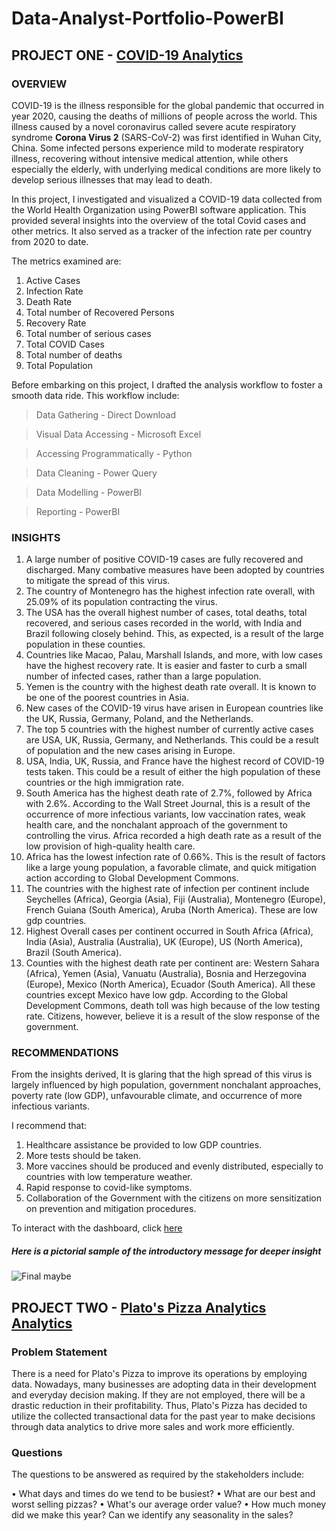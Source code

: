 # Data-Analyst-Portfolio-PowerBI

## PROJECT ONE - [COVID-19 Analytics](https://github.com/ramanprecious/Data-Analyst-Portfolio-PowerBI/tree/main/Covid19%20Analytics)

### OVERVIEW

COVID-19 is the illness responsible for the global pandemic that occurred in year 2020, causing the deaths of millions of people across the world. This illness caused by a novel coronavirus called severe acute respiratory syndrome **Corona Virus 2** (SARS-CoV-2) was first identified in Wuhan City, China.
Some infected persons experience mild to moderate respiratory illness, recovering without intensive medical attention, while others especially the elderly, with underlying medical conditions are more likely to develop serious illnesses that may lead to death.

In this project, I investigated and visualized a COVID-19 data collected from the World Health Organization using PowerBI software application. This provided several insights into the overview of the total Covid cases and other metrics. It also served as a tracker of the infection rate per country from 2020 to date.

The metrics examined are:
1. Active Cases
2. Infection Rate
3. Death Rate
4. Total number of Recovered Persons
5. Recovery Rate
6. Total number of serious cases
7. Total COVID Cases
8. Total number of deaths
9. Total Population
    
Before embarking on this project, I drafted the analysis workflow to foster a smooth data ride. This workflow include:
> Data Gathering - Direct Download

> Visual Data Accessing - Microsoft Excel

> Accessing Programmatically - Python

> Data Cleaning - Power Query

> Data Modelling - PowerBI

> Reporting - PowerBI


### INSIGHTS
1. A large number of positive COVID-19 cases are fully recovered and discharged. Many combative measures have been adopted by countries to mitigate the spread of this virus.
2. The country of Montenegro has the highest infection rate overall, with 25.09% of its population contracting the virus.
3. The USA has the overall highest number of cases, total deaths, total recovered, and serious cases recorded in the world, with India and Brazil following closely behind. This, as expected, is a result of the large population in these counties.
4. Countries like Macao, Palau, Marshall Islands, and more, with low cases have the highest recovery rate. It is easier and faster to curb a small number of infected cases, rather than a large population.
5. Yemen is the country with the highest death rate overall. It is known to be one of the poorest countries in Asia.
6. New cases of the COVID-19 virus have arisen in European countries like the UK, Russia, Germany, Poland, and the Netherlands.
7. The top 5 countries with the highest number of currently active cases are USA, UK, Russia, Germany, and Netherlands. This could be a result of population and the new cases arising in Europe. 
8. USA, India, UK, Russia, and France have the highest record of COVID-19 tests taken. This could be a result of either the high population of these countries or the high immigration rate.
9. South America has the highest death rate of 2.7%, followed by Africa with 2.6%. According to the Wall Street Journal, this is a result of the occurrence of more infectious variants, low vaccination rates, weak health care, and the nonchalant approach of the government to controlling the virus. Africa recorded a high death rate as a result of the low provision of high-quality health care.
10. Africa has the lowest infection rate of 0.66%. This is the result of factors like a large young population, a favorable climate, and quick mitigation action according to Global Development Commons.
11. The countries with the highest rate of infection per continent include Seychelles (Africa), Georgia (Asia), Fiji (Australia), Montenegro (Europe), French Guiana (South America), Aruba (North America). These are low gdp countries. 
12. Highest Overall cases per continent occurred in South Africa (Africa), India (Asia), Australia (Australia), UK (Europe), US (North America), Brazil (South America).
13. Counties with the highest death rate per continent are: Western Sahara (Africa), Yemen (Asia), Vanuatu (Australia), Bosnia and Herzegovina (Europe), Mexico (North America), Ecuador (South America). All these countries except Mexico have low gdp. According to the Global Development Commons, death toll was high because of the low testing rate. Citizens, however, believe it is a result of the slow response of the government.

### RECOMMENDATIONS
From the insights derived, It is glaring that the high spread of this virus is largely influenced by high population, government nonchalant approaches, poverty rate (low GDP), unfavourable climate, and occurrence of more infectious variants.

I recommend that:

1. Healthcare assistance be provided to low GDP countries.
2. More tests should be taken.
3. More vaccines should be produced and evenly distributed, especially to countries with low temperature weather.
4. Rapid response to covid-like symptoms.
5. Collaboration of the Government with the citizens on more sensitization on prevention and mitigation procedures.

To interact with the dashboard, click [here](https://app.powerbi.com/Redirect?action=openreport&context=Annotate&ctid=5cdc9569-8b31-4965-91d9-55ca22160890&pbi_source=mobile_android&groupObjectId=13df9013-2c69-41fd-9b2d-3ff3710e77a7&appId=&reportObjectId=d99c9b48-83e1-46ec-a4f9-a220099dabe6&reportPage=ReportSection9387ebb946c165690029&bookmarkGuid=94a4ac74-bb61-4623-9d98-0554a9280600)

##### Here is a pictorial sample of the introductory message for deeper insight
![Final maybe](https://github.com/ramanprecious/Data-Analyst-Portfolio-PowerBI/assets/62135469/7a0ee41c-8584-46af-885b-336cf3d9945c)

## PROJECT TWO - [Plato's Pizza Analytics Analytics](https://github.com/ramanprecious/Data-Analyst-Portfolio-PowerBI/tree/main/Covid19%20Analytics)

### Problem Statement
There is a need for Plato's Pizza to improve its operations by employing data. Nowadays, many businesses are adopting data in their development and everyday decision making. If they are not employed, there will be a drastic reduction in their profitability. Thus, Plato's Pizza has decided to utilize the collected transactional data for the past year to make decisions through data analytics to drive more sales and work more efficiently.

### Questions
The questions to be answered as required by the stakeholders include:

• What days and times do we tend to be busiest?
• What are our best and worst selling pizzas?
• What's our average order value?
• How much money did we make this year? Can we identify any
seasonality in the sales?

